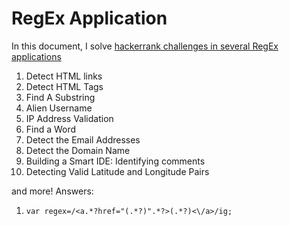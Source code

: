 # RegEx Application

In this document, I solve [hackerrank challenges in several RegEx applications](https://www.hackerrank.com/domains/regex/re-introduction)

1. Detect HTML links
2. Detect HTML Tags
3. Find A Substring
4. Alien Username
5. IP Address Validation
6. Find a Word
7. Detect the Email Addresses
8. Detect the Domain Name
9. Building a Smart IDE: Identifying comments
10. Detecting Valid Latitude and Longitude Pairs

and more!
Answers:

1. `var regex=/<a.*?href="(.*?)".*?>(.*?)<\/a>/ig;`
